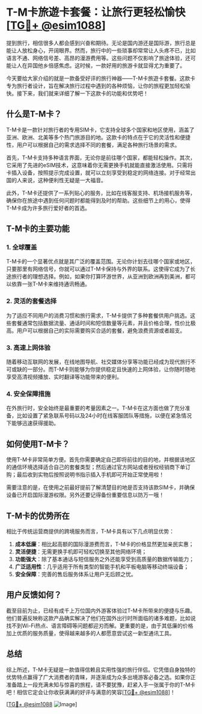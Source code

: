 # T-M卡旅遊卡套餐：让旅行更轻松愉快[[TG💪+ @esim1088](https://t.me/s/esim1088)]

提到旅行，相信很多人都会感到兴奋和期待。无论是国内游还是国际游，旅行总是能让人放松身心，开阔眼界。然而，旅行中的一些琐事却常常让人头疼不已，比如语言不通、网络信号差、高昂的漫游费用等。这些问题不仅影响了旅途体验，还可能让人在异国他乡倍感焦虑。这时候，一款好用的旅游卡就显得尤为重要了。

今天要给大家介绍的就是一款备受好评的旅行神器——T-M卡旅遊卡套餐。这款卡专为旅行者设计，旨在解决旅行过程中遇到的各种烦恼，让你的旅程更加轻松愉快。接下来，我们就来详细了解一下这款卡的功能和优势吧！

## 什么是T-M卡？

T-M卡是一款针对旅行者的专用SIM卡，它支持全球多个国家和地区使用，涵盖了亚洲、欧洲、北美等多个热门旅游目的地。这款卡的特点在于它的灵活性和便捷性，用户可以根据自己的需求选择不同的套餐，满足各种旅行场景的需求。

首先，T-M卡支持多种语言界面，无论你是前往哪个国家，都能轻松操作。其次，它采用了先进的eSIM技术，这意味着你无需更换手机就能直接激活使用。只需将卡插入设备，按照提示完成设置，就可以立刻享受到稳定的网络连接。对于经常出国的人来说，这种便利性无疑是一大福音。

此外，T-M卡还提供了一系列贴心的服务，比如在线客服支持、机场接机服务等，确保你在旅途中遇到任何问题时都能得到及时的帮助。这些细节上的用心，使得T-M卡成为许多旅行爱好者的首选。

## T-M卡的主要功能

### 1. 全球覆盖

T-M卡的一个显著优点就是其广泛的覆盖范围。无论你计划去往哪个国家或地区，只要那里有网络信号，你就可以通过T-M卡保持与外界的联系。这使得它成为了长途旅行者的理想选择。例如，如果你打算环游世界，从亚洲到欧洲再到美洲，都可以依靠一张T-M卡来维持通讯畅通。

### 2. 灵活的套餐选择

为了适应不同用户的消费习惯和旅行需求，T-M卡提供了多种套餐供用户挑选。这些套餐通常包括数据流量、通话时间和短信数量等元素，并且价格合理，性价比极高。用户可以根据自己的实际需要购买合适的套餐，避免浪费资源或者超支。

### 3. 高速上网体验

随着移动互联网的发展，在线地图导航、社交媒体分享等功能已经成为现代旅行不可或缺的一部分。而T-M卡则能够为你提供稳定且快速的上网体验，让你随时随地享受高清视频播放、实时翻译等功能带来的便利。

### 4. 安全保障措施

在外旅行时，安全始终是最重要的考量因素之一。T-M卡在这方面也做了充分准备，比如设置了紧急联系号码以及24小时在线客服团队等措施，以便在紧急情况下能够迅速获得援助。

## 如何使用T-M卡？

使用T-M卡非常简单方便。首先你需要确定自己即将前往的目的地，并根据该地区的通信环境选择适合自己的套餐类型；然后通过官方网站或者授权经销商下单订购；最后收到实物后按照说明书指示插入手机即可开始正常使用啦！

需要注意的是，在使用之前最好提前了解清楚目的地是否支持该款SIM卡，并确保设备已开启国际漫游权限。另外还要记得备份重要信息以防万一哦！

## T-M卡的优势所在

相比于传统运营商提供的跨境服务而言，T-M卡具有以下几点明显优势：

1. **成本低廉**：相比起高额的国际漫游费而言，T-M卡的价格显然更加亲民实惠；
2. **灵活便捷**：无需更换手机即可轻松切换至其他网络环境；
3. **功能强大**：除了基本通话与短信服务之外还能享受到高质量的数据传输能力；
4. **广泛适用性**：几乎适用于所有类型的智能手机和平板电脑等移动终端设备；
5. **安全保障**：完善的售后服务体系让用户无后顾之忧。

## 用户反馈如何？

截至目前为止，已经有成千上万位国内外游客体验过T-M卡所带来的便捷与乐趣。他们普遍反映称这款产品确实解决了他们在国外出行时所面临的诸多难题，比如说找不到Wi-Fi热点、语言障碍等问题都迎刃而解。更重要的是，由于其低廉的价格加上优质的服务质量，使得越来越多的人都愿意尝试这一新型通讯工具。

## 总结

综上所述，T-M卡无疑是一款值得信赖且实用性强的旅行伴侣。它凭借自身独特的优势特点赢得了广大消费者的青睐，并逐渐成为众多出境游客必备之选。如果你正准备踏上一段充满未知与惊喜的旅程，请不要犹豫，赶紧入手一张属于你的T-M卡吧！相信它定会让你收获满满的好评与满意的笑容[[TG💪+ @esim1088](https://t.me/s/esim1088)]！

[[TG💪+ @esim1088](https://t.me/s/esim1088) ![Image](https://i.postimg.cc/4NQfJmqS/Snipaste-2025-05-13-00-14-12.png)]